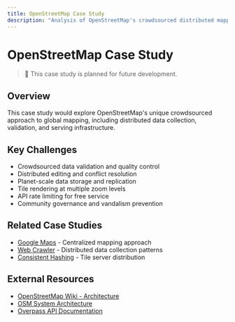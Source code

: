 ```yaml
---
title: OpenStreetMap Case Study
description: "Analysis of OpenStreetMap's crowdsourced distributed mapping infrastructure"
---
```


# OpenStreetMap Case Study

> 🚧 This case study is planned for future development.

## Overview
This case study would explore OpenStreetMap's unique crowdsourced approach to global mapping, including distributed data collection, validation, and serving infrastructure.

## Key Challenges
- Crowdsourced data validation and quality control
- Distributed editing and conflict resolution
- Planet-scale data storage and replication
- Tile rendering at multiple zoom levels
- API rate limiting for free service
- Community governance and vandalism prevention

## Related Case Studies
- [Google Maps](google-maps.md) - Centralized mapping approach
- [Web Crawler](web-crawler.md) - Distributed data collection patterns
- [Consistent Hashing](consistent-hashing.md) - Tile server distribution

## External Resources
- [OpenStreetMap Wiki - Architecture](https://wiki.openstreetmap.org/wiki/Component_overview)
- [OSM System Architecture](https://wiki.openstreetmap.org/wiki/Servers)
- [Overpass API Documentation](https://wiki.openstreetmap.org/wiki/Overpass_API)